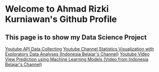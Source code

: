 # Welcome to Ahmad Rizki Kurniawan's Github Profile

## This page is to show my Data Science Project

[Youtube API Data Collecting](https://github.com/icanns/Project_1_-_Data_Collecting)
[Youtube Channel Statistics Visualization with Exploratory Data Analyses (Indonesia Belajar's Channel)](https://github.com/icanns/Project_2_-_Exploratory_Data_Analyses)
[Youtube Video View Prediction using Machine Learning Models (Video from Indonesia Belajar's Channel)](https://github.com/icanns/Project_3_-_Machine_Learning)

